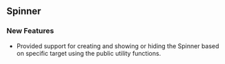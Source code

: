 ## Spinner

### New Features

- Provided support for creating and showing or hiding the Spinner based on specific target using the public utility functions.